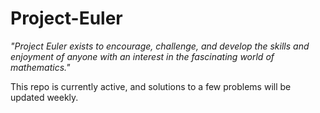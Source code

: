 # Project-Euler
_"Project Euler exists to encourage, challenge, and develop the skills and enjoyment of anyone with an interest in the fascinating world of mathematics."_

This repo is currently active, and solutions to a few problems will be updated weekly. 

